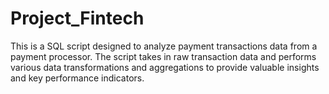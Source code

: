 # Project_Fintech
This is a SQL script designed to analyze payment transactions data from a payment processor. The script takes in raw transaction data and performs various data transformations and aggregations to provide valuable insights and key performance indicators.
